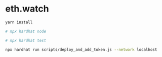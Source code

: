 # eth.watch

```bash
yarn install

# npx hardhat node

# npx hardhat test

npx hardhat run scripts/deploy_and_add_token.js --network localhost
```
